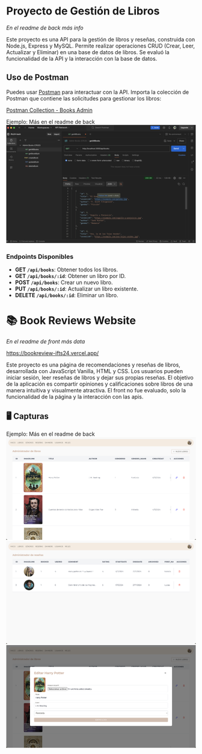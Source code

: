 # Proyecto de Gestión de Libros 
_En el readme de back más info_

Este proyecto es una API para la gestión de libros y reseñas, construida con Node.js, Express y MySQL. Permite realizar operaciones CRUD (Crear, Leer, Actualizar y Eliminar) en una base de datos de libros.
Se evaluó la funcionalidad de la API y la interacción con la base de datos.

## Uso de Postman

Puedes usar [Postman](https://www.postman.com/) para interactuar con la API. Importa la colección de Postman que contiene las solicitudes para gestionar los libros:

[Postman Collection - Books Admin](back/collectionPostman.json)

Ejemplo: Más en el readme de back
![Get All Books](back/screenshots/books/getAllBooks.png)

### Endpoints Disponibles

- **GET `/api/books`**: Obtener todos los libros.
- **GET `/api/books/:id`**: Obtener un libro por ID.
- **POST `/api/books`**: Crear un nuevo libro.
- **PUT `/api/books/:id`**: Actualizar un libro existente.
- **DELETE `/api/books/:id`**: Eliminar un libro.


# 📚 Book Reviews Website
_En el readme de front más data_

https://bookreview-ifts24.vercel.app/

Este proyecto es una página de recomendaciones y reseñas de libros, desarrollada con JavaScript Vanilla, HTML y CSS. Los usuarios pueden iniciar sesión, leer reseñas de libros y dejar sus propias reseñas. El objetivo de la aplicación es compartir opiniones y calificaciones sobre libros de una manera intuitiva y visualmente atractiva.
El front no fue evaluado, solo la funcionalidad de la página y la interacción con las apis.

## 🖥️ Capturas
Ejemplo: Más en el readme de back
  ![Captura de Pantalla 1](front/screenshots/1.png)
  ![Captura de Pantalla 2](front/screenshots/2.png)
  ![Captura de Pantalla 3](front/screenshots/6.png)